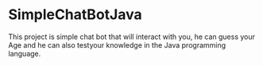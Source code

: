 # SimpleChatBotJava
This project is simple chat bot that will interact with you, he can guess your Age and he can also testyour knowledge in the Java programming language.
